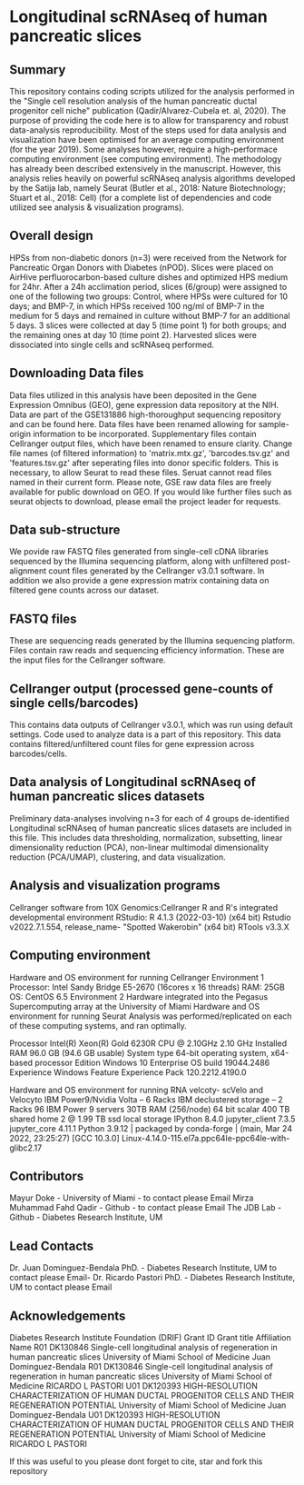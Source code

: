 # Longitudinal scRNAseq of human pancreatic slices

Summary
--------
This repository contains coding scripts utilized for the analysis performed in the "Single cell resolution analysis of the human pancreatic ductal progenitor cell niche" publication (Qadir/Alvarez-Cubela et. al, 2020). The purpose of providing the code here is to allow for transparency and robust data-analysis reproducibility. Most of the steps used for data analysis and visualization have been optimised for an average computing environment (for the year 2019). Some analyses however, require a high-performace computing environment (see computing environment). The methodology has already been described extensively in the manuscript. However, this analysis relies heavily on powerful scRNAseq analysis algorithms developed by the Satija lab, namely Seurat (Butler et al., 2018: Nature Biotechnology; Stuart et al., 2018: Cell) (for a complete list of dependencies and code utilized see analysis & visualization programs).

Overall design
----------------
HPSs from non-diabetic donors (n=3) were received from the Network for Pancreatic Organ Donors with Diabetes (nPOD). Slices were placed on AirHive perfluorocarbon-based culture dishes and optimized HPS medium for 24hr. After a 24h acclimation period, slices (6/group) were assigned to one of the following two groups: Control, where HPSs were cultured for 10 days; and BMP-7, in which HPSs received 100 ng/ml of BMP-7 in the medium for 5 days and remained in culture without BMP-7 for an additional 5 days. 3 slices were collected at day 5 (time point 1) for both groups; and the remaining ones at day 10 (time point 2). Harvested slices were dissociated into single cells and scRNAseq performed.

Downloading Data files
-----------------------------
Data files utilized in this analysis have been deposited in the Gene Expression Omnibus (GEO), gene expression data repository at the NIH. Data are part of the GSE131886 high-thoroughput sequencing repository and can be found here. Data files have been renamed allowing for sample-origin information to be incorporated. Supplementary files contain Cellranger output files, which have been renamed to ensure clarity. Change file names (of filtered information) to 'matrix.mtx.gz', 'barcodes.tsv.gz' and 'features.tsv.gz' after seperating files into donor specific folders. This is necessary, to allow Seurat to read these files. Seruat cannot read files named in their current form. Please note, GSE raw data files are freely available for public download on GEO. If you would like further files such as seurat objects to download, please email the project leader for requests.

Data sub-structure
------------------------
We povide raw FASTQ files generated from single-cell cDNA libraries sequenced by the Illumina sequencing platform, along with unfiltered post-alignment count files generated by the Cellranger v3.0.1 software. In addition we also provide a gene expression matrix containing data on filtered gene counts across our dataset.

FASTQ files
------------------
These are sequencing reads generated by the Illumina sequencing platform. Files contain raw reads and sequencing efficiency information. These are the input files for the Cellranger software.

Cellranger output (processed gene-counts of single cells/barcodes)
---------------------------------------------------
This contains data outputs of Cellranger v3.0.1, which was run using default settings. Code used to analyze data is a part of this repository. This data contains filtered/unfiltered count files for gene expression across barcodes/cells.

Data analysis of Longitudinal scRNAseq of human pancreatic slices datasets
----------------------------------------------------------------------------------------
Preliminary data-analyses involving n=3 for each of 4 groups de-identified Longitudinal scRNAseq of human pancreatic slices datasets are included in this file. This includes data thresholding, normalization, subsetting, linear dimensionality reduction (PCA), non-linear multimodal dimensionality reduction (PCA/UMAP), clustering, and data visualization.

Analysis and visualization programs
--------------------------------------------
Cellranger software from 10X Genomics:Cellranger
R and R's integrated developmental environment RStudio:
R 4.1.3 (2022-03-10) (x64 bit)
Rstudio v2022.7.1.554, release_name- "Spotted Wakerobin" (x64 bit)
RTools v3.3.X

Computing environment
-----------------------
Hardware and OS environment for running Cellranger
Environment 1
Processor: Intel Sandy Bridge E5-2670 (16cores x 16 threads)
RAM: 25GB
OS: CentOS 6.5
Environment 2
Hardware integrated into the Pegasus Supercomputing array at the University of Miami
Hardware and OS environment for running Seurat 
Analysis was performed/replicated on each of these computing systems, and ran optimally.

Processor	Intel(R) Xeon(R) Gold 6230R CPU @ 2.10GHz   2.10 GHz
Installed RAM	96.0 GB (94.6 GB usable)
System type	64-bit operating system, x64-based processor
Edition	Windows 10 Enterprise
OS build	19044.2486
Experience	Windows Feature Experience Pack 120.2212.4190.0

Hardware and OS environment for running RNA velcoty- scVelo and Velocyto
IBM Power9/Nvidia Volta – 6 Racks
IBM declustered storage – 2 Racks
96 IBM Power 9 servers
30TB RAM (256/node)
64 bit scalar
400 TB shared home
2 @ 1.99 TB ssd local storage
IPython             8.4.0
jupyter_client      7.3.5
jupyter_core        4.11.1
Python 3.9.12 | packaged by conda-forge | (main, Mar 24 2022, 23:25:27) [GCC 10.3.0]
Linux-4.14.0-115.el7a.ppc64le-ppc64le-with-glibc2.17

Contributors
------------------
Mayur Doke - University of Miami - to contact please Email
Mirza Muhammad Fahd Qadir - Github - to contact please Email
The JDB Lab - Github - Diabetes Research Institute, UM

Lead Contacts
---------------------
Dr. Juan Dominguez-Bendala PhD. - Diabetes Research Institute, UM to contact please Email-
Dr. Ricardo Pastori PhD. - Diabetes Research Institute, UM  to contact please Email

Acknowledgements
-------------------
Diabetes Research Institute Foundation (DRIF)
Grant ID	Grant title	Affiliation	Name
R01 DK130846	Single-cell longitudinal analysis of regeneration in human pancreatic slices	University of Miami School of Medicine	Juan Dominguez-Bendala
R01 DK130846	Single-cell longitudinal analysis of regeneration in human pancreatic slices	University of Miami School of Medicine	RICARDO L PASTORI
U01 DK120393	HIGH-RESOLUTION CHARACTERIZATION OF HUMAN DUCTAL PROGENITOR CELLS AND THEIR REGENERATION POTENTIAL	University of Miami School of Medicine	Juan Dominguez-Bendala
U01 DK120393	HIGH-RESOLUTION CHARACTERIZATION OF HUMAN DUCTAL PROGENITOR CELLS AND THEIR REGENERATION POTENTIAL	University of Miami School of Medicine	RICARDO L PASTORI

If this was useful to you please dont forget to cite, star and fork this repository
